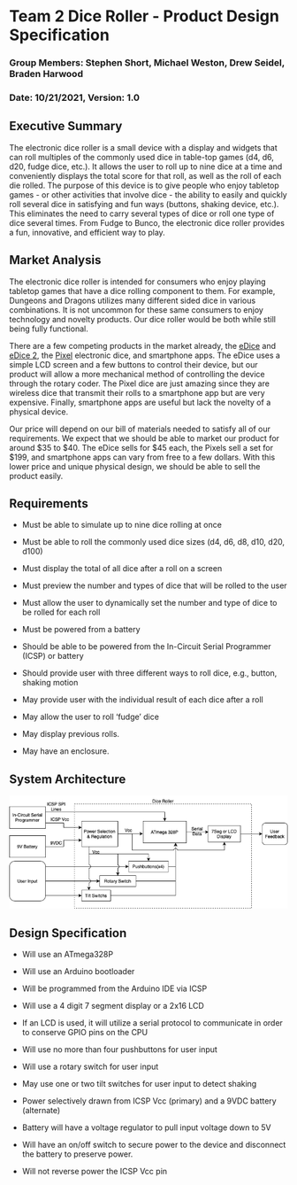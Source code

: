 # Team 2 Dice Roller - Product Design Specification
### Group Members: Stephen Short, Michael Weston, Drew Seidel, Braden Harwood
### Date: 10/21/2021, Version: 1.0



## Executive Summary
The electronic dice roller is a small device with a display and widgets that can roll multiples of the commonly used dice in table-top games (d4, d6, d20, fudge dice, etc.). It allows the user to roll up to nine dice at a time and conveniently displays the total score for that roll, as well as the roll of each die rolled. The purpose of this device is to give people who enjoy tabletop games - or other activities that involve dice - the ability to easily and quickly roll several dice in satisfying and fun ways (buttons, shaking device, etc.). This eliminates the need to carry several types of dice or roll one type of dice several times. From Fudge to Bunco, the electronic dice roller provides a fun, innovative, and efficient way to play.



## Market Analysis
The electronic dice roller is intended for consumers who enjoy playing tabletop games that have a dice rolling component to them. For example, Dungeons and Dragons utilizes many different sided dice in various combinations. It is not uncommon for these same consumers to enjoy technology and novelty products. Our dice roller would be both while still being fully functional. 

There are a few competing products in the market already, the [eDice](https://www.kickstarter.com/projects/1758784647/edice-an-universal-electronic-dice-for-your-tabletop-games) and [eDice 2](https://www.kickstarter.com/projects/1758784647/edice-2-an-universal-electronic-dice-for-tabletop-games), the [Pixel](https://www.kickstarter.com/projects/pixels-dice/pixels-the-electronic-dice) electronic dice, and smartphone apps. The eDice uses a simple LCD screen and a few buttons to control their device, but our product will allow a more mechanical method of controlling the device through the rotary coder. The Pixel dice are just amazing since they are wireless dice that transmit their rolls to a smartphone app but are very expensive. Finally, smartphone apps are useful but lack the novelty of a physical device.

Our price will depend on our bill of materials needed to satisfy all of our requirements. We expect that we should be able to market our product for around $35 to $40. The eDice sells for $45 each, the Pixels sell a set for $199, and smartphone apps can vary from free to a few dollars. With this lower price and unique physical design, we should be able to sell the product easily.



## Requirements

- Must be able to simulate up to nine dice rolling at once

- Must be able to roll the commonly used dice sizes (d4, d6, d8, d10, d20, d100)

- Must display the total of all dice after a roll on a screen

- Must preview the number and types of dice that will be rolled to the user

- Must allow the user to dynamically set the number and type of dice to be rolled for each roll

- Must be powered from a battery

- Should be able to be powered from the In-Circuit Serial Programmer (ICSP) or battery

- Should provide user with three different ways to roll dice, e.g., button, shaking motion

- May provide user with the individual result of each dice after a roll

- May allow the user to roll ‘fudge’ dice 

- May display previous rolls.

- May have an enclosure.



## System Architecture


![Level 1 Block Diagram](L1_BlockDiag.drawio.png)


## Design Specification

- Will use an ATmega328P

- Will use an Arduino bootloader

- Will be programmed from the Arduino IDE via ICSP

- Will use a 4 digit 7 segment display or a 2x16 LCD

- If an LCD is used, it will utilize a serial protocol to communicate in order to conserve GPIO pins on the CPU

- Will use no more than four pushbuttons for user input

- Will use a rotary switch for user input

- May use one or two tilt switches for user input to detect shaking

- Power selectively drawn from ICSP Vcc (primary) and a 9VDC battery (alternate)

- Battery will have a voltage regulator to pull input voltage down to 5V

- Will have an on/off switch to secure power to the device and disconnect the battery to preserve power.

- Will not reverse power the ICSP Vcc pin

